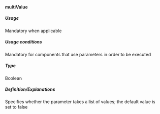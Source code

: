 #### multiValue
##### Usage
Mandatory when applicable
##### Usage conditions
Mandatory for components that use parameters in order to be executed
##### Type
Boolean
##### Definition/Explanations
Specifies whether the parameter takes a list of values; the default value is set to false
